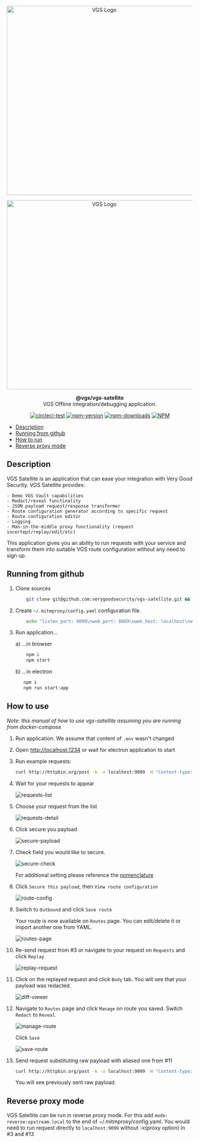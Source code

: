 <p align="center"><a href="https://www.verygoodsecurity.com/"><img src="https://vgs-public-image-storage.s3-us-west-2.amazonaws.com/vgs_zero_hero.png" width="512" alt="VGS Logo"></a></p>
<p align="center"><a href="https://www.verygoodsecurity.com/"><img src="https://vgs-public-image-storage.s3-us-west-2.amazonaws.com/vgs_satellite_sputnik.png" width="512" alt="VGS Logo"></a></p>
<p align="center"><b>@vgs/vgs-satellite</b><br/>VGS Offline integration/debugging application.</p>
<p align="center">
<a href="https://circleci.com/gh/verygoodsecurity/vgs-satellite/tree/master"><img src="https://circleci.com/gh/verygoodsecurity/vgs-satellite/tree/master.svg?style=svg" alt="circleci-test"></a>
<a href="https://badge.fury.io/js/%40vgs%2Fvgs-satellite"><img src="https://badge.fury.io/js/%40vgs%2Fvgs-satellite.svg" alt="npm-version"></a>
<a href="https://badge.fury.io/js/%40vgs%2Fvgs-satellite"><img src="https://img.shields.io/npm/dw/@vgs/vgs-satellite?style=flat-square" alt="npm-downloads"></a>
<a href="https://opensource.org/licenses/ISC"><img src="https://img.shields.io/npm/l/@vgs/vgs-satellite?style=flat-square" alt="NPM"></a>
</p>


<!-- toc -->
* [Description](#description)
* [Running from github](#running-from-github)
* [How to run](#how-to-use)
* [Reverse proxy mode](#reverse-proxy-mode)
<!-- tocstop -->

## Description

VGS Satellite is an application that can ease your integration with Very Good Security.
VGS Satellite provides:

    - Demo VGS Vault capabilities
    - Redact/reveal functinality
    - JSON payload request/response transformer
    - Route configuration generator according to specific request
    - Route configuration editor
    - Logging
    - Man-in-the-middle proxy functionality (request incertept/replay/edit/etc)
     
This  application gives you an ability to run requests with your service and transform them into suitable VGS route configuration
without any need to sign up.

## Running from github

1. Clone sources
    ```bash
        git clone git@github.com:verygoodsecurity/vgs-satellite.git && cd vgs-satellite
    ```

1. Create `~/.mitmproxy/config.yaml` configuration file. 
    ```bash
        echo "listen_port: 9099\nweb_port: 8089\nweb_host: localhost\nweb_open_browser: false" > ~/.mitmproxy/config.yaml
    ```
   
    
1. Run application...

    a) ...in browser 
    ```bash
        npm i
        npm start
    ```
    b) ...in electron 
    ```bash
       npm i
       npm run start:app
    ```

## How to use 

_Note: this manual of how to use vgs-satellite assuming you are running from docker-compose_

1. Run application. 
   We assume that content of `.env` wasn't changed
1. Open [http://localhost:1234](http://localhost:1234) or wait for electron application to start
1. Run example requests:
    ```bash
    curl http://httpbin.org/post -k -x localhost:9099 -H "Content-type: application/json" -d '{"foo": "bar"}'
    ```
1. Wait for your requests to appear
   
   ![requests-list](manual/1-requests-list.png)
   
1. Choose your request from the list

   ![requests-detail](manual/2-requests-detail.png)
    
1. Click secure you payload

   ![secure-payload](manual/3-secure-payload.png)
   
1. Check field you would like to secure.

   ![secure-check](manual/4-secure-check.png)

    For additional setting please reference the [nomenclature](https://www.verygoodsecurity.com/docs/terminology/nomenclature)

1. Click `Secure this payload`, then `View route configuration`

   ![route-config](manual/5-route-config.png)
   
1. Switch to `Outbound` and click `Save route`
    
    Your route is now available on `Routes` page. You can edit/delete it or import another one from YAML.
    
    ![routes-page](manual/6-routes.png)
    
1. Re-send request from #3 or navigate to your request on `Requests` and click `Replay`

    ![replay-request](manual/7-replay.png)
    
1. Click on the replayed request and click `Body` tab. You will see that your payload was redacted. 

    ![diff-viewer](manual/8-diffviewer.png)
    
1. Navigate to `Routes` page and click `Manage` on route you saved. Switch `Redact` to `Reveal`.

    ![manage-route](manual/9-manage-route.png)

    Click `Save`

    ![save-route](manual/10-save-route.png)

1. Send request substituting raw payload with aliased one from #11

    ```bash
    curl http://httpbin.org/post -k -x localhost:9099 -H "Content-type: application/json" -d '{"foo": "tok_dev_Q5NGpoZvMiCikwcmKhJtcK"}'
    ```
   
   You will see previously sent raw payload.
   
   
## Reverse proxy mode

VGS Satellite can be run in reverse proxy mode. For this add `mode: reverse:upstream.local` to the end of ~/.mitmproxy/config.yaml.
You would need to run request directly to `localhost:9099` without -x(proxy option) in #3 and #13 